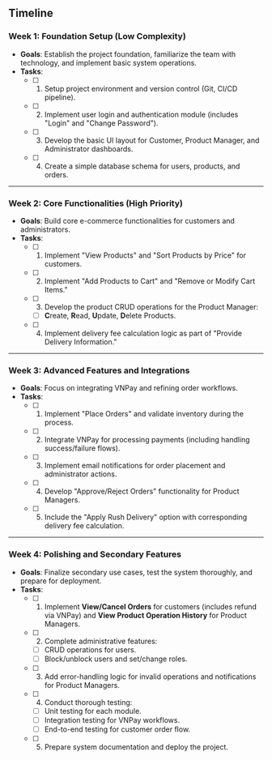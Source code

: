 ## Timeline

### **Week 1: Foundation Setup (Low Complexity)**
- **Goals**: Establish the project foundation, familiarize the team with technology, and implement basic system operations.
- **Tasks**:
  - [ ] 1. Setup project environment and version control (Git, CI/CD pipeline).
  - [ ] 2. Implement user login and authentication module (includes "Login" and "Change Password").
  - [ ] 3. Develop the basic UI layout for Customer, Product Manager, and Administrator dashboards.
  - [ ] 4. Create a simple database schema for users, products, and orders.

---

### **Week 2: Core Functionalities (High Priority)**
- **Goals**: Build core e-commerce functionalities for customers and administrators.
- **Tasks**:
  - [ ] 1. Implement "View Products" and "Sort Products by Price" for customers.
  - [ ] 2. Implement "Add Products to Cart" and "Remove or Modify Cart Items."
  - [ ] 3. Develop the product CRUD operations for the Product Manager:
     - [ ] **C**reate, **R**ead, **U**pdate, **D**elete Products.
  - [ ] 4. Implement delivery fee calculation logic as part of "Provide Delivery Information."

---

### **Week 3: Advanced Features and Integrations**
- **Goals**: Focus on integrating VNPay and refining order workflows.
- **Tasks**:
  - [ ] 1. Implement "Place Orders" and validate inventory during the process.
  - [ ] 2. Integrate VNPay for processing payments (including handling success/failure flows).
  - [ ] 3. Implement email notifications for order placement and administrator actions.
  - [ ] 4. Develop "Approve/Reject Orders" functionality for Product Managers.
  - [ ] 5. Include the "Apply Rush Delivery" option with corresponding delivery fee calculation.

---

### **Week 4: Polishing and Secondary Features**
- **Goals**: Finalize secondary use cases, test the system thoroughly, and prepare for deployment.
- **Tasks**:
  - [ ] 1. Implement **View/Cancel Orders** for customers (includes refund via VNPay) and **View Product Operation History** for Product Managers.
  - [ ] 2. Complete administrative features:
     - [ ] CRUD operations for users.
     - [ ] Block/unblock users and set/change roles.
  - [ ] 3. Add error-handling logic for invalid operations and notifications for Product Managers.
  - [ ] 4. Conduct thorough testing:
     - [ ] Unit testing for each module.
     - [ ] Integration testing for VNPay workflows.
     - [ ] End-to-end testing for customer order flow.
  - [ ] 5. Prepare system documentation and deploy the project.